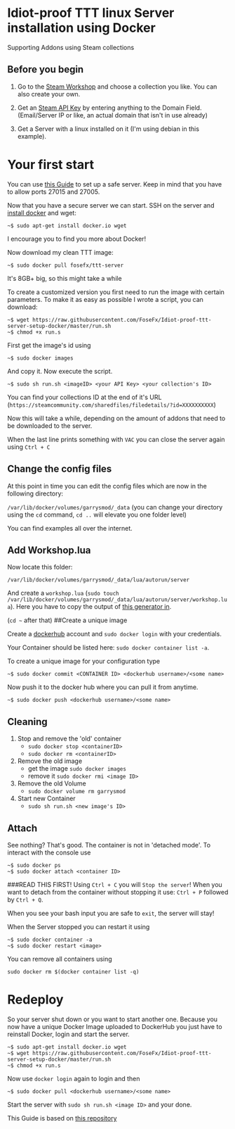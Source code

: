 Idiot-proof TTT linux Server installation using Docker
===================================
Supporting Addons using Steam collections

## Before you begin

1. Go to the [Steam Workshop](https://steamcommunity.com/workshop/browse/?appid=4000&searchtext=ttt&childpublishedfileid=0&browsesort=trend&section=collections) and choose a collection you like.
You can also create your own.

2. Get an [Steam API Key](https://steamcommunity.com/dev/apikey) by entering anything to the Domain Field. (Email/Server IP or like, an actual domain that isn't in use already)

3. Get a Server with a linux installed on it (I'm using debian in this example).

# Your first start

You can use [this Guide](https://plusbryan.com/my-first-5-minutes-on-a-server-or-essential-security-for-linux-servers) to set up a safe server. Keep in mind that you have to allow ports 27015 and 27005.

Now that you have a secure server we can start. SSH on the server and [install docker](https://docs.docker.com/install/)
and wget:


```
~$ sudo apt-get install docker.io wget
```

I encourage you to find you more about Docker!

Now download my clean TTT image:

```
~$ sudo docker pull fosefx/ttt-server
```

It's 8GB+ big, so this might take a while

To create a customized version you first need to run the image with certain parameters.
To make it as easy as possible I wrote a script, you can download:

```
~$ wget https://raw.githubusercontent.com/FoseFx/Idiot-proof-ttt-server-setup-docker/master/run.sh
~$ chmod +x run.s
```

First get the image's id using
```
~$ sudo docker images
```
And copy it. Now execute the script.
```
~$ sudo sh run.sh <imageID> <your API Key> <your collection's ID>
```

You can find your collections ID at the end of it's URL (`https://steamcommunity.com/sharedfiles/filedetails/?id=XXXXXXXXXX`)

Now this will take a while, depending on the amount of addons that need to be downloaded to the server.


When the last line prints something with `VAC` you can close the server again using `Ctrl + C`

## Change the config files
At this point in time you can edit the config files which are now in the following directory:

`/var/lib/docker/volumes/garrysmod/_data`
(you can change your directory using the `cd` command, `cd ..` will elevate you one folder level)

You can find examples all over the internet.

## Add Workshop.lua

Now locate this folder:

`/var/lib/docker/volumes/garrysmod/_data/lua/autorun/server`

And create a `workshop.lua` (`sudo touch /var/lib/docker/volumes/garrysmod/_data/lua/autorun/server/workshop.lua`).
Here you have to copy the output of [this generator in](https://csite.io/tools/gmod-universal-workshop).


(`cd ~` after that)
##Create a unique image

Create a [dockerhub](https://hub.docker.com) account and `sudo docker login` with your credentials.

Your Container should be listed here: `sudo docker container list -a`.

To create a unique image for your configuration type

```
~$ sudo docker commit <CONTAINER ID> <dockerhub username>/<some name>
```

Now push it to the docker hub where you can pull it from anytime.
```
~$ sudo docker push <dockerhub username>/<some name>
```

## Cleaning

1. Stop and remove the 'old' container
    - `sudo docker stop <containerID>`
    - `sudo docker rm <containerID>`
2. Remove the old image
    - get the image `sudo docker images`
    - remove it `sudo docker rmi <image ID>`
3. Remove the old Volume
    - `sudo docker volume rm garrysmod`
4. Start new Container
    - `sudo sh run.sh <new image's ID>`
    
## Attach

See nothing? That's good. The container is not in 'detached mode'. 
To interact with the console use
```
~$ sudo docker ps
~$ sudo docker attach <container ID>
```
###READ THIS FIRST!
Using `Ctrl + C` you will `Stop the server`!
When you want to detach from the container without stopping it use:
`Ctrl + P` followed by `Ctrl + Q`.

When you see your bash input you are safe to `exit`, the server will stay!

When the Server stopped you can restart it using
```
~$ sudo docker container -a
~$ sudo docker restart <image>
```

You can remove all containers using
```
sudo docker rm $(docker container list -q)
```

# Redeploy

So your server shut down or you want to start another one.
Because you now have a unique Docker Image uploaded to DockerHub
you just have to reinstall Docker, login and start the server.

```
~$ sudo apt-get install docker.io wget
~$ wget https://raw.githubusercontent.com/FoseFx/Idiot-proof-ttt-server-setup-docker/master/run.sh
~$ chmod +x run.s
```

Now use `docker login` again to login and then 
``` 
~$ sudo docker pull <dockerhub username>/<some name>
```

Start the server with `sudo sh run.sh <image ID>` and your done.


This Guide is based on [this repository](https://github.com/suchipi/gmod-server-docker/)

